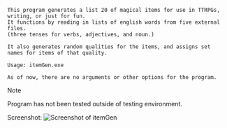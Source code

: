 ```
This program generates a list 20 of magical items for use in TTRPGs, writing, or just for fun.
It functions by reading in lists of english words from five external files.
(three tenses for verbs, adjectives, and noun.)

It also generates random qualities for the items, and assigns set names for items of that quality.
```

```
Usage: itemGen.exe

As of now, there are no arguments or other options for the program.
```
>[!NOTE]
>Program has not been tested outside of testing environment.

Screenshot:
![Screenshot of itemGen](https://imgur.com/sP8VMMZ.png)

